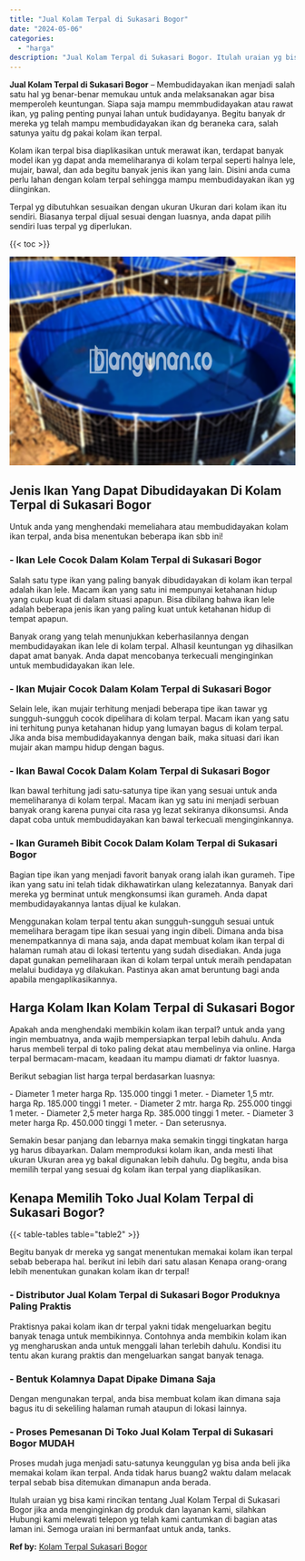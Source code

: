 ```yaml
---
title: "Jual Kolam Terpal di Sukasari Bogor"
date: "2024-05-06"
categories: 
  - "harga"
description: "Jual Kolam Terpal di Sukasari Bogor. Itulah uraian yg bisa kami rincikan tentang Jual Kolam Terpal di Sukasari Bogor jika anda menginginkan dg produk dan lay..."
---
```


**Jual Kolam Terpal di Sukasari Bogor** – Membudidayakan ikan menjadi salah satu hal yg benar-benar memukau untuk anda melaksanakan agar bisa memperoleh keuntungan. Siapa saja mampu memmbudidayakan atau rawat ikan, yg paling penting punyai lahan untuk budidayanya. Begitu banyak dr mereka yg telah mampu membudidayakan ikan dg beraneka cara, salah satunya yaitu dg pakai kolam ikan terpal.

Kolam ikan terpal bisa diaplikasikan untuk merawat ikan, terdapat banyak model ikan yg dapat anda memeliharanya di kolam terpal seperti halnya lele, mujair, bawal, dan ada begitu banyak jenis ikan yang lain. Disini anda cuma perlu lahan dengan kolam terpal sehingga mampu membudidayakan ikan yg diinginkan.

Terpal yg dibutuhkan sesuaikan dengan ukuran Ukuran dari kolam ikan itu sendiri. Biasanya terpal dijual sesuai dengan luasnya, anda dapat pilih sendiri luas terpal yg diperlukan.

{{< toc >}}

![Jual Kolam Terpal di Sukasari Bogor](/images/jual-kolam-terpal-03.png)

## Jenis Ikan Yang Dapat Dibudidayakan Di Kolam Terpal di Sukasari Bogor

Untuk anda yang menghendaki memeliahara atau membudidayakan kolam ikan terpal, anda bisa menentukan beberapa ikan sbb ini!

### \- Ikan Lele Cocok Dalam Kolam Terpal di Sukasari Bogor

Salah satu type ikan yang paling banyak dibudidayakan di kolam ikan terpal adalah ikan lele. Macam ikan yang satu ini mempunyai ketahanan hidup yang cukup kuat di dalam situasi apapun. Bisa dibilang bahwa ikan lele adalah beberapa jenis ikan yang paling kuat untuk ketahanan hidup di tempat apapun.

Banyak orang yang telah menunjukkan keberhasilannya dengan membudidayakan ikan lele di kolam terpal. Alhasil keuntungan yg dihasilkan dapat amat banyak. Anda dapat mencobanya terkecuali menginginkan untuk membudidayakan ikan lele.

### \- Ikan Mujair Cocok Dalam Kolam Terpal di Sukasari Bogor

Selain lele, ikan mujair terhitung menjadi beberapa tipe ikan tawar yg sungguh-sungguh cocok dipelihara di kolam terpal. Macam ikan yang satu ini terhitung punya ketahanan hidup yang lumayan bagus di kolam terpal. Jika anda bisa membudidayakannya dengan baik, maka situasi dari ikan mujair akan mampu hidup dengan bagus.

### \- Ikan Bawal Cocok Dalam Kolam Terpal di Sukasari Bogor

Ikan bawal terhitung jadi satu-satunya tipe ikan yang sesuai untuk anda memeliharanya di kolam terpal. Macam ikan yg satu ini menjadi serbuan banyak orang karena punyai cita rasa yg lezat sekiranya dikonsumsi. Anda dapat coba untuk membudidayakan kan bawal terkecuali menginginkannya.

### \- Ikan Gurameh Bibit Cocok Dalam Kolam Terpal di Sukasari Bogor

Bagian tipe ikan yang menjadi favorit banyak orang ialah ikan gurameh. Tipe ikan yang satu ini telah tidak dikhawatirkan ulang kelezatannya. Banyak dari mereka yg berminat untuk mengkonsumsi ikan gurameh. Anda dapat membudidayakannya lantas dijual ke kulakan.

Menggunakan kolam terpal tentu akan sungguh-sungguh sesuai untuk memelihara beragam tipe ikan sesuai yang ingin dibeli. Dimana anda bisa menempatkannya di mana saja, anda dapat membuat kolam ikan terpal di halaman rumah atau di lokasi tertentu yang sudah disediakan. Anda juga dapat gunakan pemeliharaan ikan di kolam terpal untuk meraih pendapatan melalui budidaya yg dilakukan. Pastinya akan amat beruntung bagi anda apabila mengaplikasikannya.

## Harga Kolam Ikan Kolam Terpal di Sukasari Bogor

Apakah anda menghendaki membikin kolam ikan terpal? untuk anda yang ingin membuatnya, anda wajib mempersiapkan terpal lebih dahulu. Anda harus membeli terpal di toko paling dekat atau membelinya via online. Harga terpal bermacam-macam, keadaan itu mampu diamati dr faktor luasnya.

Berikut sebagian list harga terpal berdasarkan luasnya:

\- Diameter 1 meter harga Rp. 135.000 tinggi 1 meter. - Diameter 1,5 mtr. harga Rp. 185.000 tinggi 1 meter. - Diameter 2 mtr. harga Rp. 255.000 tinggi 1 meter. - Diameter 2,5 meter harga Rp. 385.000 tinggi 1 meter. - Diameter 3 meter harga Rp. 450.000 tinggi 1 meter. - Dan seterusnya.

Semakin besar panjang dan lebarnya maka semakin tinggi tingkatan harga yg harus dibayarkan. Dalam memproduksi kolam ikan, anda mesti lihat ukuran Ukuran area yg bakal digunakan lebih dahulu. Dg begitu, anda bisa memilih terpal yang sesuai dg kolam ikan terpal yang diaplikasikan.

## Kenapa Memilih Toko Jual Kolam Terpal di Sukasari Bogor?

{{< table-tables table="table2" >}}

Begitu banyak dr mereka yg sangat menentukan memakai kolam ikan terpal sebab beberapa hal. berikut ini lebih dari satu alasan Kenapa orang-orang lebih menentukan gunakan kolam ikan dr terpal!

### \- Distributor Jual Kolam Terpal di Sukasari Bogor Produknya Paling Praktis

Praktisnya pakai kolam ikan dr terpal yakni tidak mengeluarkan begitu banyak tenaga untuk membikinnya. Contohnya anda membikin kolam ikan yg mengharuskan anda untuk menggali lahan terlebih dahulu. Kondisi itu tentu akan kurang praktis dan mengeluarkan sangat banyak tenaga.

### \- Bentuk Kolamnya Dapat Dipake Dimana Saja

Dengan mengunakan terpal, anda bisa membuat kolam ikan dimana saja bagus itu di sekeliling halaman rumah ataupun di lokasi lainnya.

### \- Proses Pemesanan Di Toko Jual Kolam Terpal di Sukasari Bogor MUDAH

Proses mudah juga menjadi satu-satunya keunggulan yg bisa anda beli jika memakai kolam ikan terpal. Anda tidak harus buang2 waktu dalam melacak terpal sebab bisa ditemukan dimanapun anda berada.

Itulah uraian yg bisa kami rincikan tentang Jual Kolam Terpal di Sukasari Bogor jika anda menginginkan dg produk dan layanan kami, silahkan Hubungi kami melewati telepon yg telah kami cantumkan di bagian atas laman ini. Semoga uraian ini bermanfaat untuk anda, tanks.

**Ref by:** [Kolam Terpal Sukasari Bogor](https://id.wikipedia.org/wiki/Kolam)
